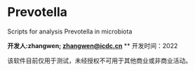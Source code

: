 # Prevotella
Scripts for analysis Prevotella in microbiota


**开发人:zhangwen; zhangwen@icdc.cn**
** 开发时间：2022

该软件目前仅用于测试，未经授权不可用于其他商业或非商业活动。
